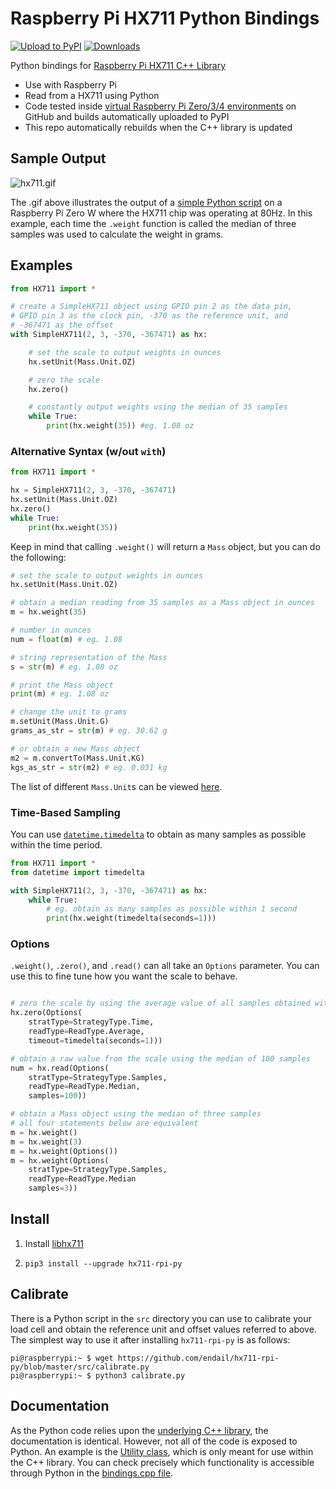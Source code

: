 # Raspberry Pi HX711 Python Bindings

[![Upload to PyPI](https://github.com/endail/hx711-rpi-py/actions/workflows/build_and_upload.yml/badge.svg)](https://github.com/endail/hx711-rpi-py/actions/workflows/build_and_upload.yml) [![Downloads](https://pepy.tech/badge/hx711-rpi-py)](https://pepy.tech/project/hx711-rpi-py)

Python bindings for [Raspberry Pi HX711 C++ Library](https://github.com/endail/hx711)

- Use with Raspberry Pi
- Read from a HX711 using Python
- Code tested inside [virtual Raspberry Pi Zero/3/4 environments](.github/workflows/build_and_upload.yml) on GitHub and builds automatically uploaded to PyPI
- This repo automatically rebuilds when the C++ library is updated

## Sample Output

![hx711.gif](hx711.gif)

The .gif above illustrates the output of a [simple Python script](src/test.py) on a Raspberry Pi Zero W where the HX711 chip was operating at 80Hz. In this example, each time the `.weight` function is called the median of three samples was used to calculate the weight in grams.

## Examples

```python
from HX711 import *

# create a SimpleHX711 object using GPIO pin 2 as the data pin,
# GPIO pin 3 as the clock pin, -370 as the reference unit, and
# -367471 as the offset
with SimpleHX711(2, 3, -370, -367471) as hx:

    # set the scale to output weights in ounces
    hx.setUnit(Mass.Unit.OZ)

    # zero the scale
    hx.zero()

    # constantly output weights using the median of 35 samples
    while True:
        print(hx.weight(35)) #eg. 1.08 oz
```

### Alternative Syntax (w/out `with`)

```python
from HX711 import *

hx = SimpleHX711(2, 3, -370, -367471)
hx.setUnit(Mass.Unit.OZ)
hx.zero()
while True:
    print(hx.weight(35))
```

Keep in mind that calling `.weight()` will return a `Mass` object, but you can do the following:

```python
# set the scale to output weights in ounces
hx.setUnit(Mass.Unit.OZ)

# obtain a median reading from 35 samples as a Mass object in ounces
m = hx.weight(35)

# number in ounces
num = float(m) # eg. 1.08

# string representation of the Mass
s = str(m) # eg. 1.08 oz

# print the Mass object
print(m) # eg. 1.08 oz

# change the unit to grams
m.setUnit(Mass.Unit.G)
grams_as_str = str(m) # eg. 30.62 g

# or obtain a new Mass object
m2 = m.convertTo(Mass.Unit.KG)
kgs_as_str = str(m2) # eg. 0.031 kg
```

The list of different `Mass.Unit`s can be viewed [here](https://github.com/endail/hx711#mass).

### Time-Based Sampling

You can use [`datetime.timedelta`](https://docs.python.org/3/library/datetime.html#timedelta-objects) to obtain as many samples as possible within the time period.

```python
from HX711 import *
from datetime import timedelta

with SimpleHX711(2, 3, -370, -367471) as hx:
    while True:
        # eg. obtain as many samples as possible within 1 second
        print(hx.weight(timedelta(seconds=1)))
```

### Options

`.weight()`, `.zero()`, and `.read()` can all take an `Options` parameter. You can use this to fine tune how you want the scale to behave.

```python

# zero the scale by using the average value of all samples obtained within 1 second
hx.zero(Options(
    stratType=StrategyType.Time,
    readType=ReadType.Average,
    timeout=timedelta(seconds=1)))

# obtain a raw value from the scale using the median of 100 samples
num = hx.read(Options(
    stratType=StrategyType.Samples,
    readType=ReadType.Median,
    samples=100))

# obtain a Mass object using the median of three samples
# all four statements below are equivalent
m = hx.weight()
m = hx.weight(3)
m = hx.weight(Options())
m = hx.weight(Options(
    stratType=StrategyType.Samples,
    readType=ReadType.Median
    samples=3))
```

## Install

1. Install [libhx711](https://github.com/endail/hx711)

2. `pip3 install --upgrade hx711-rpi-py`

## Calibrate

There is a Python script in the `src` directory you can use to calibrate your load cell and obtain the reference unit and offset values referred to above. The simplest way to use it after installing `hx711-rpi-py` is as follows:

```console
pi@raspberrypi:~ $ wget https://github.com/endail/hx711-rpi-py/blob/master/src/calibrate.py
pi@raspberrypi:~ $ python3 calibrate.py
```

## Documentation

As the Python code relies upon the [underlying C++ library](https://github.com/endail/hx711#documentation), the documentation is identical. However, not all of the code is exposed to Python. An example is the [Utility class](https://github.com/endail/hx711/blob/master/include/Utility.h), which is only meant for use within the C++ library. You can check precisely which functionality is accessible through Python in the [bindings.cpp file](src/bindings.cpp).
